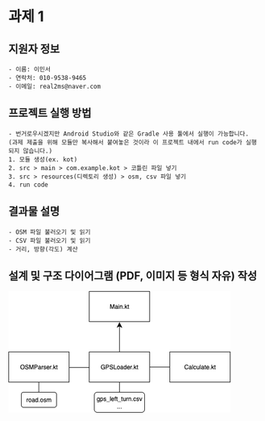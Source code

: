 # 과제 1

## 지원자 정보
    - 이름: 이민서
    - 연락처: 010-9538-9465
    - 이메일: real2ms@naver.com

## 프로젝트 실행 방법
    - 번거로우시겠지만 Android Studio와 같은 Gradle 사용 툴에서 실행이 가능합니다.
    (과제 제출을 위해 모듈만 복사해서 붙여놓은 것이라 이 프로젝트 내에서 run code가 실행되지 않습니다.)
    1. 모듈 생성(ex. kot)
    2. src > main > com.example.kot > 코틀린 파일 넣기
    3. src > resources(디렉토리 생성) > osm, csv 파일 넣기
    4. run code

## 결과물 설명
    - OSM 파일 불러오기 및 읽기
    - CSV 파일 불러오기 및 읽기
    - 거리, 방향(각도) 계산

## 설계 및 구조 다이어그램 (PDF, 이미지 등 형식 자유) 작성
![설계 및 구조 다이어그램](../assets/과제1.png)